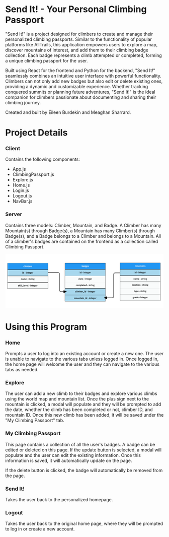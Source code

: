 <h1>Send It! - Your Personal Climbing Passport</h1>

<p>"Send It!" is a project designed for climbers to create and manage their personalized climbing passports. Similar to the functionality of popular platforms like AllTrails, this application empowers users to explore a map, discover mountains of interest, and add them to their climbing badge collection. Each badge represents a climb attempted or completed, forming a unique climbing passport for the user.
<p>
Built using React for the frontend and Python for the backend, "Send It!" seamlessly combines an intuitive user interface with powerful functionality. Climbers can not only add new badges but also edit or delete existing ones, providing a dynamic and customizable experience. Whether tracking conquered summits or planning future adventures, "Send It!" is the ideal companion for climbers passionate about documenting and sharing their climbing journey.
</p>
</p>

<p>Created and built by Eileen Burdekin and Meaghan Sharrard.</p>

<h1>Project Details</h1>

<h3>Client</h3>

Contains the following components:

<ul>
    <li>App.js</li>
    <li>ClimbingPassport.js</li>
    <li>Explore.js</li>
    <li>Home.js</li>
    <li>Login.js</li>
    <li>Logout.js</li>
    <li>NavBar.js</li>
</ul>

<h3>Server</h3>

Contains three models: Climber, Mountain, and Badge. A Climber has many Mountain(s) through Badge(s), a Mountain has many Climber(s) through Badge(s), and a Badge belongs to a Climber and belongs to a Mountain. All of a climber's badges are contained on the frontend as a collection called Climbing Passport.

<img src="src/images/README.png" />

<h1>Using this Program</h1>

<h3>Home</h1>
Prompts a user to log into an existing account or create a new one. The user is unable to navigate to the various tabs unless logged in. Once logged in, the home page will welcome the user and they can navigate to the various tabs as needed.

<h3>Explore</h3>
The user can add a new climb to their badges and explore various climbs using the world map and mountain list. Once the plus sign next to the mountain is clicked, a modal will populate and they will be prompted to add the date, whether the climb has been completed or not, climber ID, and mountain ID. Once this new climb has been added, it will be saved under the "My Climbing Passport" tab.

<h3>My Climbing Passport</h3>
This page contains a collection of all the user's badges. A badge can be edited or deleted on this page. If the update button is selected, a modal will populate and the user can edit the existing information. Once this information is saved, it will automatically update on the page.

If the delete button is clicked, the badge will automatically be removed from the page.

<h3>Send It!</h3>
Takes the user back to the personalized homepage.

<h3>Logout</h3>
Takes the user back to the original home page, where they will be prompted to log in or create a new account.
